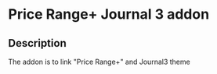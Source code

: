 # Price Range+ Journal 3 addon

## Description
The addon is to link "Price Range+" and Journal3 theme

